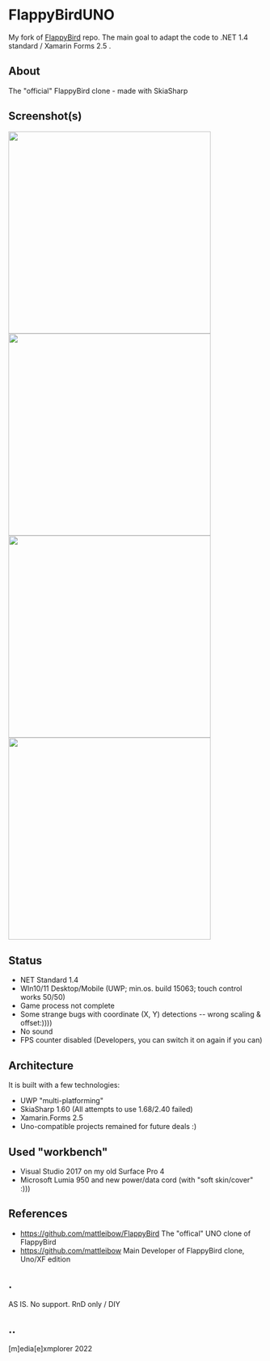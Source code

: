 # FlappyBirdUNO

My fork of [FlappyBird](https://github.com/mattleibow/FlappyBird) repo. The main goal to adapt the code to .NET 1.4 standard / Xamarin Forms 2.5 .

## About
The "official" FlappyBird clone - made with SkiaSharp

## Screenshot(s)
<img src="Images/shot1.png" Width="400" />
<img src="Images/shot2.png" Width="400" />
<img src="Images/shot3.png" Width="400" />
<img src="Images/shot4.png" Width="400" />

## Status
- NET Standard 1.4
- WIn10/11 Desktop/Mobile (UWP; min.os. build 15063; touch control works 50/50)
- Game process not complete
- Some strange bugs with coordinate (X, Y) detections -- wrong scaling & offset:))))
- No sound
- FPS counter disabled (Developers, you can switch it on again if you can)

## Architecture
It is built with a few technologies:
 - UWP "multi-platforming"
 - SkiaSharp 1.60 (All attempts to use 1.68/2.40 failed)
 - Xamarin.Forms 2.5
 - Uno-compatible projects remained for future deals :)

## Used "workbench"
- Visual Studio 2017 on my old Surface Pro 4 
- Microsoft Lumia 950 and new power/data cord (with "soft skin/cover" :)))

## References
- https://github.com/mattleibow/FlappyBird The "offical" UNO clone of FlappyBird 
- https://github.com/mattleibow  Main Developer of FlappyBird clone, Uno/XF edition 

## . 
AS IS. No support. RnD only / DIY

## ..
[m]edia[e]xmplorer 2022